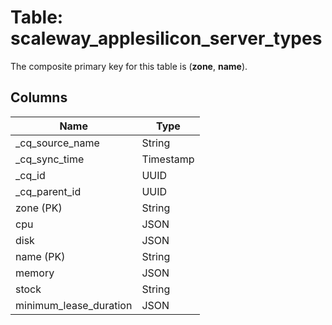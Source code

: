 # Table: scaleway_applesilicon_server_types

The composite primary key for this table is (**zone**, **name**).

## Columns

| Name          | Type          |
| ------------- | ------------- |
|_cq_source_name|String|
|_cq_sync_time|Timestamp|
|_cq_id|UUID|
|_cq_parent_id|UUID|
|zone (PK)|String|
|cpu|JSON|
|disk|JSON|
|name (PK)|String|
|memory|JSON|
|stock|String|
|minimum_lease_duration|JSON|